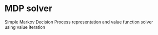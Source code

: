 # MDP solver
Simple Markov Decision Process representation and value function solver using value iteration
